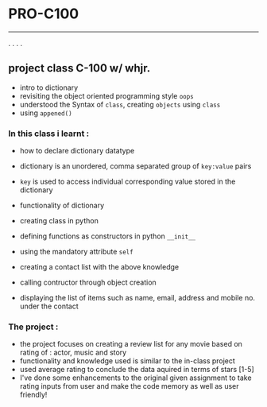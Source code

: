 # PRO-C100
---
. . . . 

## project class C-100 w/ whjr.
- intro to dictionary 
- revisiting the object oriented programming style `oops`
- understood the Syntax of `class`, creating `objects` using `class`
- using `appened()`

### In this class i learnt :
- how to declare dictionary datatype 
- dictionary is an unordered, comma separated group of `key:value` pairs
- `key` is used to access individual corresponding value stored in the dictionary 
- functionality of dictionary

- creating class in python
- defining functions as constructors in python `__init__`
- using the mandatory attribute `self`
- creating a contact list with the above knowledge 
- calling contructor through object creation
- displaying the list of items such as name, email, address and mobile no. under the contact

### The project :
- the project focuses on creating a review list for any movie based on rating of : actor, music and story
- functionality and knowledge used is similar to the in-class project 
- used average rating to conclude the data aquired in terms of stars [1-5]
- I've done some enhancements to the original given assignment to take rating inputs from user and make the code memory as well as user friendly!
